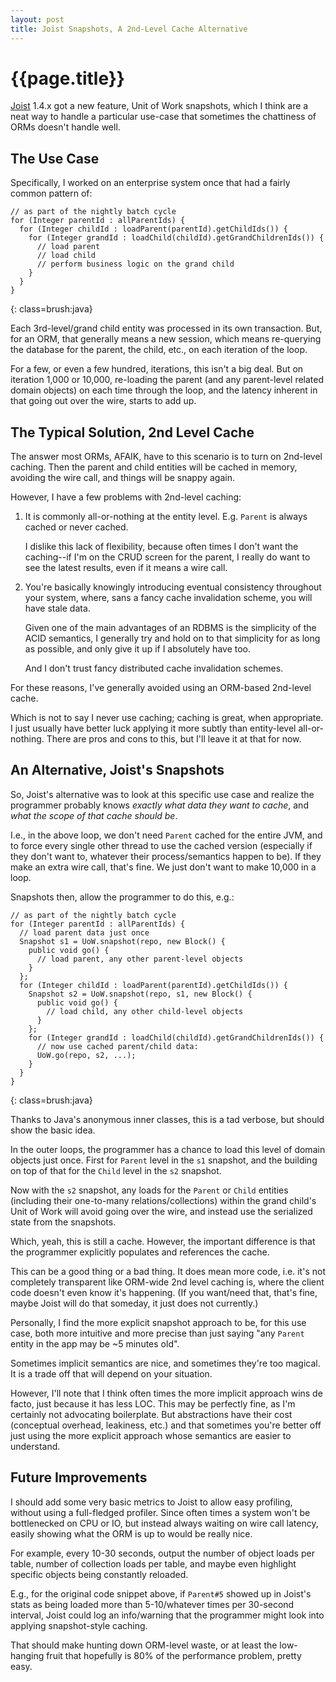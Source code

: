 ```yaml
---
layout: post
title: Joist Snapshots, A 2nd-Level Cache Alternative
---
```


{{page.title}}
==============

[Joist](http://joist.ws) 1.4.x got a new feature, Unit of Work snapshots, which I think are a neat way to handle a particular use-case that sometimes the chattiness of ORMs doesn't handle well.

The Use Case
------------

Specifically, I worked on an enterprise system once that had a fairly common pattern of:

    // as part of the nightly batch cycle
    for (Integer parentId : allParentIds) {
      for (Integer childId : loadParent(parentId).getChildIds()) {
        for (Integer grandId : loadChild(childId).getGrandChildrenIds()) {
          // load parent
          // load child
          // perform business logic on the grand child
        }
      }
    }
{: class=brush:java}

Each 3rd-level/grand child entity was processed in its own transaction. But, for an ORM, that generally means a new session, which means re-querying the database for the parent, the child, etc., on each iteration of the loop.

For a few, or even a few hundred, iterations, this isn't a big deal. But on iteration 1,000 or 10,000, re-loading the parent (and any parent-level related domain objects) on each time through the loop, and the latency inherent in that going out over the wire, starts to add up.

The Typical Solution, 2nd Level Cache
-------------------------------------

The answer most ORMs, AFAIK, have to this scenario is to turn on 2nd-level caching. Then the parent and child entities will be cached in memory, avoiding the wire call, and things will be snappy again.

However, I have a few problems with 2nd-level caching:

1. It is commonly all-or-nothing at the entity level. E.g. `Parent` is always cached or never cached.

   I dislike this lack of flexibility, because often times I don't want the caching--if I'm on the CRUD screen for the parent, I really do want to see the latest results, even if it means a wire call.

2. You're basically knowingly introducing eventual consistency throughout your system, where, sans a fancy cache invalidation scheme, you will have stale data.

   Given one of the main advantages of an RDBMS is the simplicity of the ACID semantics, I generally try and hold on to that simplicity for as long as possible, and only give it up if I absolutely have too.

   And I don't trust fancy distributed cache invalidation schemes.

For these reasons, I've generally avoided using an ORM-based 2nd-level cache.

Which is not to say I never use caching; caching is great, when appropriate. I just usually have better luck applying it more subtly than entity-level all-or-nothing. There are pros and cons to this, but I'll leave it at that for now.

An Alternative, Joist's Snapshots
---------------------------------

So, Joist's alternative was to look at this specific use case and realize the programmer probably knows *exactly what data they want to cache*, and *what the scope of that cache should be*.

I.e., in the above loop, we don't need `Parent` cached for the entire JVM, and to force every single other thread to use the cached version (especially if they don't want to, whatever their process/semantics happen to be). If they make an extra wire call, that's fine. We just don't want to make 10,000 in a loop.

Snapshots then, allow the programmer to do this, e.g.:

    // as part of the nightly batch cycle
    for (Integer parentId : allParentIds) {
      // load parent data just once
      Snapshot s1 = UoW.snapshot(repo, new Block() {
        public void go() {
          // load parent, any other parent-level objects
        }
      };
      for (Integer childId : loadParent(parentId).getChildIds()) {
        Snapshot s2 = UoW.snapshot(repo, s1, new Block() {
          public void go() {
            // load child, any other child-level objects
          }
        };
        for (Integer grandId : loadChild(childId).getGrandChildrenIds()) {
          // now use cached parent/child data:
          UoW.go(repo, s2, ...);
        }
      }
    }
{: class=brush:java}

Thanks to Java's anonymous inner classes, this is a tad verbose, but should show the basic idea.

In the outer loops, the programmer has a chance to load this level of domain objects just once. First for `Parent` level in the `s1` snapshot, and the building on top of that for the `Child` level in the `s2` snapshot.

Now with the `s2` snapshot, any loads for the `Parent` or `Child` entities (including their one-to-many relations/collections) within the grand child's Unit of Work will avoid going over the wire, and instead use the serialized state from the snapshots.

Which, yeah, this is still a cache. However, the important difference is that the programmer explicitly populates and references the cache. 

This can be a good thing or a bad thing. It does mean more code, i.e. it's not completely transparent like ORM-wide 2nd level caching is, where the client code doesn't even know it's happening. (If you want/need that, that's fine, maybe Joist will do that someday, it just does not currently.)

Personally, I find the more explicit snapshot approach to be, for this use case, both more intuitive and more precise than just saying "any `Parent` entity in the app may be ~5 minutes old".

Sometimes implicit semantics are nice, and sometimes they're too magical. It is a trade off that will depend on your situation.

However, I'll note that I think often times the more implicit approach wins de facto, just because it has less LOC. This may be perfectly fine, as I'm certainly not advocating boilerplate. But abstractions have their cost (conceptual overhead, leakiness, etc.) and that sometimes you're better off just using the more explicit approach whose semantics are easier to understand.

Future Improvements
-------------------

I should add some very basic metrics to Joist to allow easy profiling, without using a full-fledged profiler. Since often times a system won't be bottlenecked on CPU or IO, but instead always waiting on wire call latency, easily showing what the ORM is up to would be really nice.

For example, every 10-30 seconds, output the number of object loads per table, number of collection loads per table, and maybe even highlight specific objects being constantly reloaded.

E.g., for the original code snippet above, if `Parent#5` showed up in Joist's stats as being loaded more than 5-10/whatever times per 30-second interval, Joist could log an info/warning that the programmer might look into applying snapshot-style caching.

That should make hunting down ORM-level waste, or at least the low-hanging fruit that hopefully is 80% of the performance problem, pretty easy.



